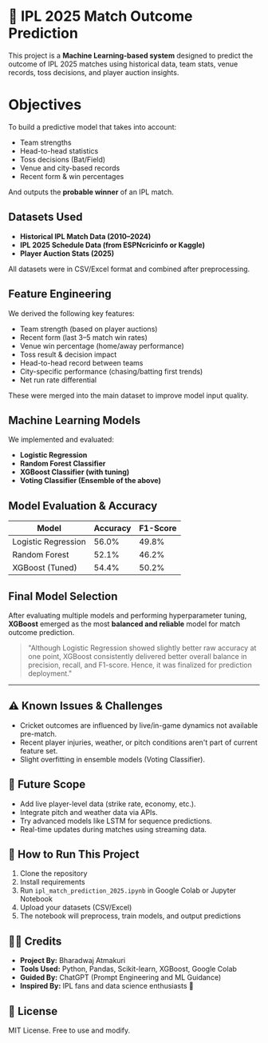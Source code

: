 # 🏏 IPL 2025 Match Outcome Prediction
This project is a **Machine Learning-based system** designed to predict the outcome of IPL 2025 matches using historical data, team stats, venue records, toss decisions, and player auction insights.


# Objectives

To build a predictive model that takes into account:
- Team strengths
- Head-to-head statistics
- Toss decisions (Bat/Field)
- Venue and city-based records
- Recent form & win percentages

And outputs the **probable winner** of an IPL match.

## Datasets Used

- **Historical IPL Match Data (2010–2024)**  
- **IPL 2025 Schedule Data (from ESPNcricinfo or Kaggle)**  
- **Player Auction Stats (2025)**  

All datasets were in CSV/Excel format and combined after preprocessing.

## Feature Engineering

We derived the following key features:

- Team strength (based on player auctions)
- Recent form (last 3–5 match win rates)
- Venue win percentage (home/away performance)
- Toss result & decision impact
- Head-to-head record between teams
- City-specific performance (chasing/batting first trends)
- Net run rate differential

These were merged into the main dataset to improve model input quality.

## Machine Learning Models

We implemented and evaluated:

- **Logistic Regression**  
- **Random Forest Classifier**  
- **XGBoost Classifier (with tuning)**  
- **Voting Classifier (Ensemble of the above)**  


## Model Evaluation & Accuracy

| Model                | Accuracy | F1-Score |
|---------------------|----------|----------|
| Logistic Regression | 56.0%    | 49.8%    |
| Random Forest       | 52.1%    | 46.2%    |
| XGBoost (Tuned)     | 54.4%    | 50.2%    |


## Final Model Selection

After evaluating multiple models and performing hyperparameter tuning, **XGBoost** emerged as the most **balanced and reliable** model for match outcome prediction.

> "Although Logistic Regression showed slightly better raw accuracy at one point, XGBoost consistently delivered better overall balance in precision, recall, and F1-score. Hence, it was finalized for prediction deployment."

---

## ⚠️ Known Issues & Challenges

- Cricket outcomes are influenced by live/in-game dynamics not available pre-match.
- Recent player injuries, weather, or pitch conditions aren't part of current feature set.
- Slight overfitting in ensemble models (Voting Classifier).


## 🔭 Future Scope

- Add live player-level data (strike rate, economy, etc.).
- Integrate pitch and weather data via APIs.
- Try advanced models like LSTM for sequence predictions.
- Real-time updates during matches using streaming data.


## 🧪 How to Run This Project

1. Clone the repository  
2. Install requirements  
3. Run `ipl_match_prediction_2025.ipynb` in Google Colab or Jupyter Notebook  
4. Upload your datasets (CSV/Excel)  
5. The notebook will preprocess, train models, and output predictions



## 👨‍💻 Credits

- **Project By:** Bharadwaj Atmakuri  
- **Tools Used:** Python, Pandas, Scikit-learn, XGBoost, Google Colab  
- **Guided By:** ChatGPT (Prompt Engineering and ML Guidance)  
- **Inspired By:** IPL fans and data science enthusiasts 🌟



## 📎 License

MIT License. Free to use and modify.

